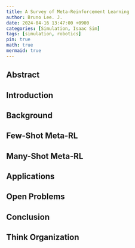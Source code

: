 ```yaml
---
title: A Survey of Meta-Reinforcement Learning
author: Bruno Lee. J.
date: 2024-04-16 13:47:00 +0900
categories: [Simulation, Isaac Sim]
tags: [simulation, robotics]
pin: true
math: true
mermaid: true
---
```


## Abstract

## Introduction

## Background

## Few-Shot Meta-RL

## Many-Shot Meta-RL

## Applications

## Open Problems

## Conclusion

## Think Organization